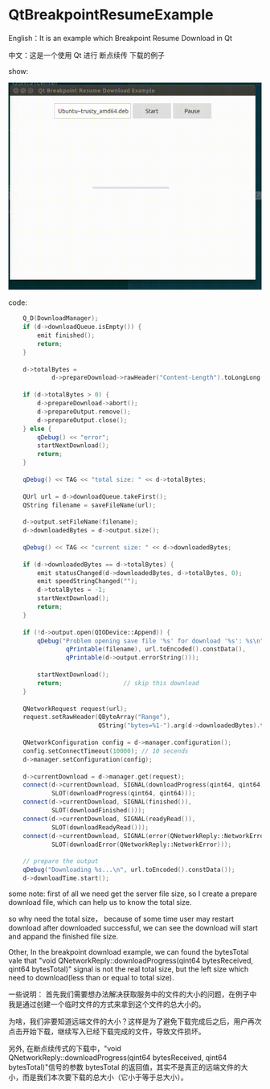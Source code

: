 # QtBreakpointResumeExample
English：It is an example which Breakpoint Resume Download in Qt

中文：这是一个使用 Qt 进行 断点续传 下载的例子

show:

![image](https://github.com/imtoby/QtBreakpointResumeExample/blob/master/QtBreakpointResumeExample/media/79c6i-7vpkb.gif)

code:

```cpp
    Q_D(DownloadManager);
    if (d->downloadQueue.isEmpty()) {
        emit finished();
        return;
    }

    d->totalBytes =
            d->prepareDownload->rawHeader("Content-Length").toLongLong();

    if (d->totalBytes > 0) {
        d->prepareDownload->abort();
        d->prepareOutput.remove();
        d->prepareOutput.close();
    } else {
        qDebug() << "error";
        startNextDownload();
        return;
    }

    qDebug() << TAG << "total size: " << d->totalBytes;

    QUrl url = d->downloadQueue.takeFirst();
    QString filename = saveFileName(url);

    d->output.setFileName(filename);
    d->downloadedBytes = d->output.size();

    qDebug() << TAG << "current size: " << d->downloadedBytes;

    if (d->downloadedBytes == d->totalBytes) {
        emit statusChanged(d->downloadedBytes, d->totalBytes, 0);
        emit speedStringChanged("");
        d->totalBytes = -1;
        startNextDownload();
        return;
    }

    if (!d->output.open(QIODevice::Append)) {
        qDebug("Problem opening save file '%s' for download '%s': %s\n",
                qPrintable(filename), url.toEncoded().constData(),
                qPrintable(d->output.errorString()));

        startNextDownload();
        return;                 // skip this download
    }

    QNetworkRequest request(url);
    request.setRawHeader(QByteArray("Range"),
                         QString("bytes=%1-").arg(d->downloadedBytes).toLocal8Bit());

    QNetworkConfiguration config = d->manager.configuration();
    config.setConnectTimeout(10000); // 10 secends
    d->manager.setConfiguration(config);

    d->currentDownload = d->manager.get(request);
    connect(d->currentDownload, SIGNAL(downloadProgress(qint64, qint64)),
            SLOT(downloadProgress(qint64, qint64)));
    connect(d->currentDownload, SIGNAL(finished()),
            SLOT(downloadFinished()));
    connect(d->currentDownload, SIGNAL(readyRead()),
            SLOT(downloadReadyRead()));
    connect(d->currentDownload, SIGNAL(error(QNetworkReply::NetworkError)),
            SLOT(downloadError(QNetworkReply::NetworkError)));

    // prepare the output
    qDebug("Downloading %s...\n", url.toEncoded().constData());
    d->downloadTime.start();
```

some note:
first of all we need get the server file size, so I create a prepare download file, which can help us to know the total size.

so why need the total size， because of some time user may restart download after downloaded successful, we can see the download will start and appand the finished file size.

Other, In the breakpoint download example, we can found the bytesTotal vale that "void QNetworkReply::downloadProgress(qint64 bytesReceived, qint64 bytesTotal)" signal is not the real total size, but the left size which need to download(less than or equal to total size).

一些说明：
首先我们需要想办法解决获取服务中的文件的大小的问题，在例子中我是通过创建一个临时文件的方式来拿到这个文件的总大小的。

为啥，我们非要知道远端文件的大小？这样是为了避免下载完成后之后，用户再次点击开始下载，继续写入已经下载完成的文件，导致文件损坏。

另外, 在断点续传式的下载中，"void QNetworkReply::downloadProgress(qint64 bytesReceived, qint64 bytesTotal)"信号的参数 bytesTotal 的返回值，其实不是真正的远端文件的大小，而是我们本次要下载的总大小（它小于等于总大小）。
